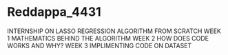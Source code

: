 # Reddappa_4431
INTERNSHIP ON LASSO REGRESSION ALGORITHM FROM SCRATCH
WEEK 1 MATHEMATICS BEHIND THE ALGORITHM
WEEK 2 HOW DOES CODE WORKS AND WHY?
WEEK 3 IMPLIMENTING CODE ON DATASET
